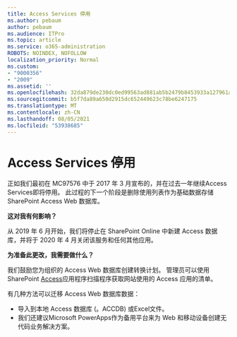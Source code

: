 ```yaml
---
title: Access Services 停用
ms.author: pebaum
author: pebaum
ms.audience: ITPro
ms.topic: article
ms.service: o365-administration
ROBOTS: NOINDEX, NOFOLLOW
localization_priority: Normal
ms.custom:
- "9000356"
- "2009"
ms.assetid: ''
ms.openlocfilehash: 32da879de230dc0ed99563ad881ab5b2479b8453933a127961a26d619e108ab9
ms.sourcegitcommit: b5f7da89a650d2915dc652449623c78be6247175
ms.translationtype: MT
ms.contentlocale: zh-CN
ms.lasthandoff: 08/05/2021
ms.locfileid: "53938685"
---
```

# <a name="access-services-retirement"></a>Access Services 停用

正如我们最初在 MC97576 中于 2017 年 3 月宣布的，并在过去一年继续Access Services即将停用。 此过程的下一个阶段是删除使用列表作为基础数据存储SharePoint Access Web 数据库。

**这对我有何影响？**

从 2019 年 6 月开始，我们将停止在 SharePoint Online 中新建 Access 数据库，并将于 2020 年 4 月关闭该服务和任何其他应用。

**为准备此更改，我需要做什么？**

我们鼓励您为组织的 Access Web 数据库创建转换计划。 管理员可以使用 SharePoint [Access](https://github.com/SharePoint/PnP-Tools/tree/master/Solutions/SharePoint.AccessApp.Scanner)应用程序扫描程序获取网站使用的 Access 应用的清单。

有几种方法可以迁移 Access Web 数据库数据：

- 导入到本地 Access 数据库 (。ACCDB) 或Excel文件。
- 我们还建议Microsoft PowerApps作为备用平台来为 Web 和移动设备创建无代码业务解决方案。